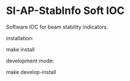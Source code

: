 # SI-AP-StabInfo Soft IOC

Software IOC for beam stability indicators.

installation:

 make install

development mode:

 make develop-install

